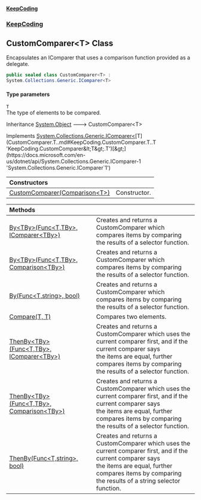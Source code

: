 #### [KeepCoding](index.md 'index')
### [KeepCoding](KeepCoding.md 'KeepCoding')
## CustomComparer&lt;T&gt; Class
Encapsulates an IComparer<T> that uses a comparison function provided as a delegate.
```csharp
public sealed class CustomComparer<T> :
System.Collections.Generic.IComparer<T>
```
#### Type parameters
<a name='KeepCoding.CustomComparer.T..T'></a>
`T`  
The type of elements to be compared.
  

Inheritance [System.Object](https://docs.microsoft.com/en-us/dotnet/api/System.Object 'System.Object') &#129106; CustomComparer&lt;T&gt;  

Implements [System.Collections.Generic.IComparer&lt;](https://docs.microsoft.com/en-us/dotnet/api/System.Collections.Generic.IComparer-1 'System.Collections.Generic.IComparer`1')[T](CustomComparer.T..md#KeepCoding.CustomComparer.T..T 'KeepCoding.CustomComparer&lt;T&gt;.T')[&gt;](https://docs.microsoft.com/en-us/dotnet/api/System.Collections.Generic.IComparer-1 'System.Collections.Generic.IComparer`1')  

| Constructors | |
| :--- | :--- |
| [CustomComparer(Comparison&lt;T&gt;)](CustomComparer.T...ctor.tfJDCL2CExUuJsWn7O5fZA.md 'KeepCoding.CustomComparer&lt;T&gt;.CustomComparer(System.Comparison&lt;T&gt;)') | Constructor. |

| Methods | |
| :--- | :--- |
| [By&lt;TBy&gt;(Func&lt;T,TBy&gt;, IComparer&lt;TBy&gt;)](CustomComparer.T..By.vo815v6HVi6fBWoE7Z2YxA.md 'KeepCoding.CustomComparer&lt;T&gt;.By&lt;TBy&gt;(System.Func&lt;T,TBy&gt;, System.Collections.Generic.IComparer&lt;TBy&gt;)') | Creates and returns a CustomComparer which compares items by comparing the results of a selector function. |
| [By&lt;TBy&gt;(Func&lt;T,TBy&gt;, Comparison&lt;TBy&gt;)](CustomComparer.T..By.iYGSrtC0eXv+W3ldR5Ffjw.md 'KeepCoding.CustomComparer&lt;T&gt;.By&lt;TBy&gt;(System.Func&lt;T,TBy&gt;, System.Comparison&lt;TBy&gt;)') | Creates and returns a CustomComparer which compares items by comparing the results of a selector function. |
| [By(Func&lt;T,string&gt;, bool)](CustomComparer.T..By.N3wBTE1ZIAtlvL8j+8nSRg.md 'KeepCoding.CustomComparer&lt;T&gt;.By(System.Func&lt;T,string&gt;, bool)') | Creates and returns a CustomComparer which compares items by comparing the results of a selector function. |
| [Compare(T, T)](CustomComparer.T..Compare.hnpSWAOW63.3vto60fPwWw.md 'KeepCoding.CustomComparer&lt;T&gt;.Compare(T, T)') | Compares two elements. |
| [ThenBy&lt;TBy&gt;(Func&lt;T,TBy&gt;, IComparer&lt;TBy&gt;)](CustomComparer.T..ThenBy.4SG44rmDEfyH0PFg0CWdUA.md 'KeepCoding.CustomComparer&lt;T&gt;.ThenBy&lt;TBy&gt;(System.Func&lt;T,TBy&gt;, System.Collections.Generic.IComparer&lt;TBy&gt;)') | Creates and returns a CustomComparer which uses the current comparer first, and if the current comparer says<br/>the items are equal, further compares items by comparing the results of a selector function. |
| [ThenBy&lt;TBy&gt;(Func&lt;T,TBy&gt;, Comparison&lt;TBy&gt;)](CustomComparer.T..ThenBy.G5tT5jPkuLcuJxKSQik9cA.md 'KeepCoding.CustomComparer&lt;T&gt;.ThenBy&lt;TBy&gt;(System.Func&lt;T,TBy&gt;, System.Comparison&lt;TBy&gt;)') | Creates and returns a CustomComparer which uses the current comparer first, and if the current comparer says<br/>the items are equal, further compares items by comparing the results of a selector function. |
| [ThenBy(Func&lt;T,string&gt;, bool)](CustomComparer.T..ThenBy.Sgc8ItMBBpwsmvRm4YTXKg.md 'KeepCoding.CustomComparer&lt;T&gt;.ThenBy(System.Func&lt;T,string&gt;, bool)') | Creates and returns a CustomComparer which uses the current comparer first, and if the current comparer says<br/>the items are equal, further compares items by comparing the results of a string selector function. |
